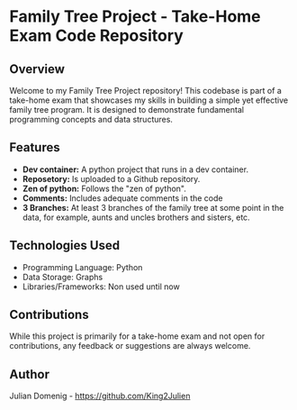 # Family Tree Project - Take-Home Exam Code Repository

## Overview
Welcome to my Family Tree Project repository! This codebase is part of a take-home exam that showcases my skills in building a simple yet effective family tree program. It is designed to demonstrate fundamental programming concepts and data structures.

## Features
- **Dev container:** A python project that runs in a dev container.
- **Reposetory:** Is uploaded to a Github repository.
- **Zen of python:** Follows the "zen of python".
- **Comments:** Includes adequate comments in the code
- **3 Branches:** At least 3 branches of the family tree at some point in the data, for example, aunts and uncles brothers and sisters, etc.

## Technologies Used
- Programming Language: Python
- Data Storage: Graphs
- Libraries/Frameworks: Non used until now

## Contributions
While this project is primarily for a take-home exam and not open for contributions, any feedback or suggestions are always welcome.

## Author
Julian Domenig - https://github.com/King2Julien
